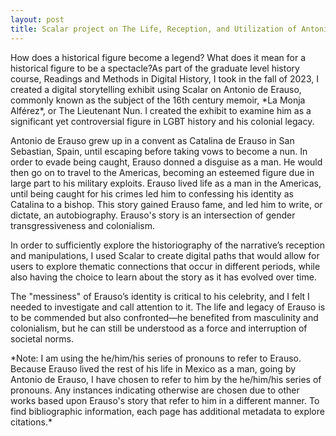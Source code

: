```yaml
---
layout: post
title: Scalar project on The Life, Reception, and Utilization of Antonio de Erauso, the Lieutenant Nun
---
```

<p> How does a historical figure become a legend? What does it mean for a historical figure to be a spectacle?As part of the graduate level history course, Readings and Methods in Digital History, I took in the fall of 2023, I created a digital storytelling exhibit using Scalar on Antonio de Erauso, commonly known as the subject of the 16th century memoir, *La Monja Alférez*, or The Lieutenant Nun. I created the exhibit to examine him as a significant yet controversial figure in LGBT history and his colonial legacy. </p>

<p>Antonio de Erauso grew up in a convent as Catalina de Erauso in San Sebastian, Spain, until escaping before taking vows to become a nun. In order to evade being caught, Erauso donned a disguise as a man. He would then go on to travel to the Americas, becoming an esteemed figure due in large part to his military exploits. Erauso lived life as a man in the Americas, until being caught for his crimes led him to confessing his identity as Catalina to a bishop. This story gained Erauso fame, and led him to write, or dictate, an autobiography. Erauso's story is an intersection of gender transgressiveness and colonialism. </p>

<p> In order to sufficiently explore the historiography of the narrative’s reception and manipulations, I used Scalar to create digital paths that would allow for users to explore thematic connections that occur in different periods, while also having the choice to learn about the story as it has evolved over time. </p>

<p>The "messiness" of Erauso’s identity is critical to his celebrity, and I felt I needed to investigate and call attention to it. The life and legacy of Erauso is to be commended but also confronted—he benefited from masculinity and colonialism, but he can still be understood as a force and interruption of societal norms. </p> 

<p> *Note: I am using the he/him/his series of pronouns to refer to Erauso. Because Erauso lived the rest of his life in Mexico as a man, going by Antonio de Erauso, I have chosen to refer to him by the he/him/his series of pronouns. Any instances indicating otherwise are chosen due to other works based upon Erauso's story that refer to him in a different manner. To find bibliographic information, each page has additional metadata to explore citations.* </p> 

